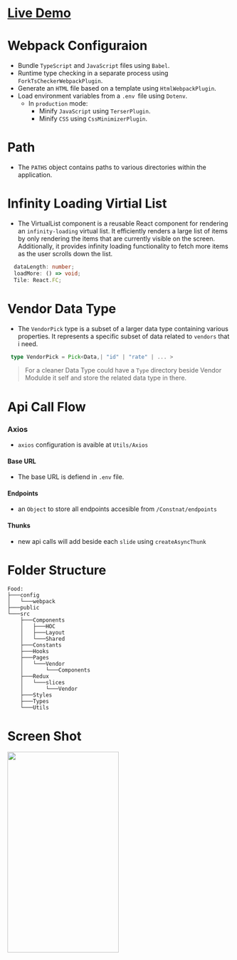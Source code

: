 # [Live Demo](https://food-mu-drab.vercel.app/vendor)

# **Webpack Configuraion**

- Bundle `TypeScript` and `JavaScript` files using `Babel`.
- Runtime type checking in a separate process using `ForkTsCheckerWebpackPlugin`.
- Generate an `HTML` file based on a template using `HtmlWebpackPlugin`.
- Load environment variables from a `.env `file using `Dotenv`.
  - In `production` mode:
    - Minify `JavaScript` using `TerserPlugin`.
    - Minify `CSS` using `CssMinimizerPlugin`.

# **Path**

- The `PATHS` object contains paths to various directories within the application.

# **Infinity Loading Virtial List**

- The VirtualList component is a reusable React component for rendering an `infinity-loading` virtual list. It efficiently renders a large list of items by only rendering the items that are currently visible on the screen. Additionally, it provides infinity loading functionality to fetch more items as the user scrolls down the list.

```typescript
  dataLength: number;
  loadMore: () => void;
  Tile: React.FC;
```

# **Vendor Data Type**

- The `VendorPick` type is a subset of a larger data type containing various properties. It represents a specific subset of data related to `vendors` that i need.

```typescript
 type VendorPick = Pick<Data,| "id" | "rate" | ... >
```

> For a cleaner Data Type could have a `Type` directory beside Vendor Modulde it self and store the related data type in there.

# **Api Call Flow**

### Axios

- `axios` configuration is avaible at `Utils/Axios`

#### Base URL

- The base URL is defiend in `.env` file.

#### Endpoints

- an `Object` to store all endpoints accesible from `/Constnat/endpoints`

#### Thunks

- new api calls will add beside each `slide` using `createAsyncThunk`

# **Folder Structure**

```
Food:
├───config
│   └───webpack
├───public
└───src
    ├───Components
    │   ├───HOC
    │   ├───Layout
    │   └───Shared
    ├───Constants
    ├───Hooks
    ├───Pages
    │   └───Vendor
    │       └───Components
    ├───Redux
    │   └───slices
    │       └───Vendor
    ├───Styles
    ├───Types
    └───Utils
```

# **Screen Shot**

<img src="https://github.com/nmolaei7878/PartyPlan/assets/130120172/b68a2857-fc5b-490d-b1b6-e1d307e12cc7"  width="250" height="450">
